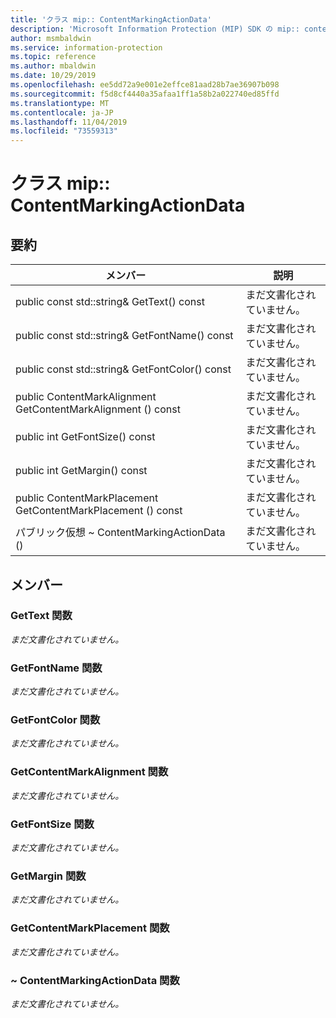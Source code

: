 ```yaml
---
title: 'クラス mip:: ContentMarkingActionData'
description: 'Microsoft Information Protection (MIP) SDK の mip:: contentmarkingactiondata クラスについて説明します。'
author: msmbaldwin
ms.service: information-protection
ms.topic: reference
ms.author: mbaldwin
ms.date: 10/29/2019
ms.openlocfilehash: ee5dd72a9e001e2effce81aad28b7ae36907b098
ms.sourcegitcommit: f5d8cf4440a35afaa1ff1a58b2a022740ed85ffd
ms.translationtype: MT
ms.contentlocale: ja-JP
ms.lasthandoff: 11/04/2019
ms.locfileid: "73559313"
---
```

# <a name="class-mipcontentmarkingactiondata"></a>クラス mip:: ContentMarkingActionData 
  
## <a name="summary"></a>要約
 メンバー                        | 説明                                
--------------------------------|---------------------------------------------
public const std::string& GetText() const  | まだ文書化されていません。
public const std::string& GetFontName() const  | まだ文書化されていません。
public const std::string& GetFontColor() const  | まだ文書化されていません。
public ContentMarkAlignment GetContentMarkAlignment () const  | まだ文書化されていません。
public int GetFontSize() const  | まだ文書化されていません。
public int GetMargin() const  | まだ文書化されていません。
public ContentMarkPlacement GetContentMarkPlacement () const  | まだ文書化されていません。
パブリック仮想 ~ ContentMarkingActionData ()  | まだ文書化されていません。
  
## <a name="members"></a>メンバー
  
### <a name="gettext-function"></a>GetText 関数
_まだ文書化されていません。_

  
### <a name="getfontname-function"></a>GetFontName 関数
_まだ文書化されていません。_

  
### <a name="getfontcolor-function"></a>GetFontColor 関数
_まだ文書化されていません。_

  
### <a name="getcontentmarkalignment-function"></a>GetContentMarkAlignment 関数
_まだ文書化されていません。_

  
### <a name="getfontsize-function"></a>GetFontSize 関数
_まだ文書化されていません。_

  
### <a name="getmargin-function"></a>GetMargin 関数
_まだ文書化されていません。_

  
### <a name="getcontentmarkplacement-function"></a>GetContentMarkPlacement 関数
_まだ文書化されていません。_

  
### <a name="contentmarkingactiondata-function"></a>~ ContentMarkingActionData 関数
_まだ文書化されていません。_
